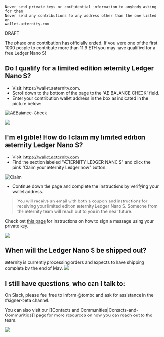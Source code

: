     Never send private keys or confidential information to anybody asking for them 
    Never send any contributions to any address other than the one listed on 
    wallet.aeternity.com

DRAFT

The phase one contribution has officially ended. If you were one of the
first 1000 people to contribute more than 11.9 ETH you may have
qualified for a free Ledger Nano S!

## Do I qualify for a limited edition æternity Ledger Nano S?

* Visit: https://wallet.aeternity.com.
* Scroll down to the bottom of the page to the 'AE BALANCE CHECK' field.
* Enter your contribution wallet address in the box as indicated in the picture below:

![AEBalance-Check](http://i.imgur.com/IjFPOFY.png)

[![](https://cdn-images-1.medium.com/max/800/1*Fh8Te8hkihkvLufP05tKPQ.png)](#)

## I'm eligible! How do I claim my limited edition æternity Ledger Nano S?

* Visit: https://wallet.aeternity.com
* Find the section labeled "ÆTERNITY LEDGER NANO S" and click the pink "Claim your æternity Ledger now" button.

![Claim](http://i.imgur.com/WhfLzF2.jpg)

* Continue down the page and complete the instructions by verifying your
  wallet address.

> You will receive an email with both a coupon and instructions for
> receiving your limited edition æternity Ledger Nano S. 
> Someone from the æternity team will reach out to you in the near future.

Check out [this page](https://github.com/aeternity/wiki/wiki/How-to-sign-a-message-with-a-private-key%3F) for instructions on how to sign a message using your private key.

[![](https://cdn-images-1.medium.com/max/800/1*Fh8Te8hkihkvLufP05tKPQ.png)](#)
## When will the Ledger Nano S be shipped out?

æternity is currently processing orders and expects to have shipping complete by the end of May.
[![](https://cdn-images-1.medium.com/max/800/1*Fh8Te8hkihkvLufP05tKPQ.png)](#)

## I still have questions, who can I talk to:

On Slack, please feel free to inform @tombo and ask for assistance in the #signer-beta channel. 

You can also visit our
[[Contacts and Communities|Contacts-and-Communities]] page for more resources on how you can reach out to the team.

[![](https://cdn-images-1.medium.com/max/800/1*Fh8Te8hkihkvLufP05tKPQ.png)](#)